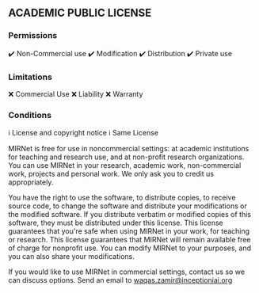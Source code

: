 ## ACADEMIC PUBLIC LICENSE

### Permissions
:heavy_check_mark: Non-Commercial use
:heavy_check_mark: Modification
:heavy_check_mark: Distribution
:heavy_check_mark: Private use

### Limitations
:x: Commercial Use
:x: Liability
:x: Warranty

### Conditions
:information_source: License and copyright notice
:information_source: Same License

MIRNet is free for use in noncommercial settings: at academic institutions for teaching and research use, and at non-profit research organizations.
You can use MIRNet in your research, academic work, non-commercial work, projects and personal work. We only ask you to credit us appropriately. 

You have the right to use the software, to distribute copies, to receive source code, to change the software and distribute your modifications or the modified software.
If you distribute verbatim or modified copies of this software, they must be distributed under this license.
This license guarantees that you're safe when using MIRNet in your work, for teaching or research.
This license guarantees that MIRNet will remain available free of charge for nonprofit use.
You can modify MIRNet to your purposes, and you can also share your modifications.

If you would like to use MIRNet in commercial settings, contact us so we can discuss options. Send an email to waqas.zamir@inceptioniai.org


